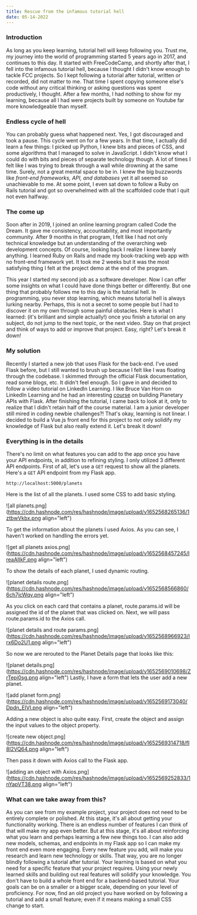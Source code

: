 ```yaml
---
title: Rescue from the infamous tutorial hell
date: 05-14-2022
---
```


### Introduction

As long as you keep learning, tutorial hell will keep following you. Trust me, my journey into the world of programming started 5 years ago in 2017, and continues to this day. It started with FreeCodeCamp, and shortly after that, I fell into the infamous tutorial hell, because I thought I didn't know enough to tackle FCC projects. So I kept following a tutorial after tutorial, written or recorded, did not matter to me. That time I spent copying someone else's code without any critical thinking or asking questions was spent productively, I thought. After a few months, I had nothing to show for my learning, because all I had were projects built by someone on Youtube far more knowledgeable than myself. 

### Endless cycle of hell

You can probably guess what happened next. Yes, I got discouraged and took a pause. This cycle went on for a few years. In that time, I actually did learn a few things: I picked up Python, I knew bits and pieces of CSS, and some algorithms that I managed to solve in JavaScript. I didn't know what I could do with bits and pieces of separate technology though. A lot of times I felt like I was trying to break through a wall while drowning at the same time. Surely, not a great mental space to be in. I knew the big buzzwords like *front-end frameworks, API, and databases* yet it all seemed so unachievable to me. At some point, I even sat down to follow a Ruby on Rails tutorial and got so overwhelmed with all the scaffolded code that I quit not even halfway. 

### The come up

Soon after in 2019, I joined an online learning program called Code the Dream. It gave me consistency, accountability, and most importantly community. After 9 months in that program, I felt like I had not only technical knowledge but an understanding of the overarching web development concepts. Of course, looking back I realize I knew barely anything. I learned Ruby on Rails and made my book-tracking web app with no front-end framework yet. It took me 2 weeks but it was the most satisfying thing I felt at the project demo at the end of the program. 

This year I started my second job as a software developer. Now I can offer some insights on what I could have done things better or differently. But one thing that probably follows me to this day is the tutorial hell. In programming, you never stop learning, which means tutorial hell is always lurking nearby. Perhaps, this is not a secret to some people but I had to discover it on my own through some painful obstacles. Here is what I learned: (it's brilliant and simple actually!) once you finish a tutorial on any subject, do not jump to the next topic, or the next video. Stay on that project and think of ways to add or improve that project. Easy, right? Let's break it down!

### My solution

Recently I started a new job that uses Flask for the back-end. I've used Flask before, but I still wanted to brush up because I felt like I was floating through the codebase. I skimmed through the official Flask documentation, read some blogs, etc. It didn't feel enough. So I gave in and decided to follow a video tutorial on LinkedIn Learning. I like Bruce Van Horn on LinkedIn Learning and he had an interesting [course](https://www.linkedin.com/learning/building-restful-apis-with-flask/making-a-super-simple-api-example-3?autoplay=true&resume=false&u=39411940) on building Planetary APIs with Flask. After finishing the tutorial, I came back to look at it, only to realize that I didn't retain half of the course material. I am a junior developer still mired in coding newbie challenges?! That's okay, learning is not linear. I decided to build a Vue.js front end for this project to not only solidify my knowledge of Flask but also really extend it. Let's break it down!

### Everything is in the details

There's no limit on what features you can add to the app once you have your API endpoints, in addition to refining styling. I only utilized 3 different API endpoints. First of all, let's use a ```
GET
``` request to show all the planets. Here's a ```GET``` API endpoint from my Flask app.

```
http://localhost:5000/planets
```
Here is the list of all the planets. I used some CSS to add basic styling.

![all planets.png](https://cdn.hashnode.com/res/hashnode/image/upload/v1652568265136/1ztbwVkbx.png align="left")

To get the information about the planets I used Axios. As you can see, I haven't worked on handling the errors yet. 

![get all planets axios.png](https://cdn.hashnode.com/res/hashnode/image/upload/v1652568457245/IreaAIIkF.png align="left")


To show the details of each planet, I used dynamic routing. 

![planet details route.png](https://cdn.hashnode.com/res/hashnode/image/upload/v1652568566860/6ch7jcWqy.png align="left")

As you click on each card that contains a planet, route.params.id will be assigned the id of the planet that was clicked on. Next, we will pass route.params.id to the Axios call.

![planet details and route params.png](https://cdn.hashnode.com/res/hashnode/image/upload/v1652568966923/Irx6Do2U1.png align="left")

So now we are rerouted to the Planet Details page that looks like this:

![planet details.png](https://cdn.hashnode.com/res/hashnode/image/upload/v1652569010698/ZrTepi0sg.png align="left")
Lastly, I have a form that lets the user add a new planet.

![add planet form.png](https://cdn.hashnode.com/res/hashnode/image/upload/v1652569173040/Dpdn_EIVI.png align="left")

Adding a new object is also quite easy. First, create the object and assign the input values to the object property.

![create new object.png](https://cdn.hashnode.com/res/hashnode/image/upload/v1652569314718/fI8I2VQ64.png align="left")

Then pass it down with Axios call to the Flask app.

![adding an object with Axios.png](https://cdn.hashnode.com/res/hashnode/image/upload/v1652569252833/1nYapVT38.png align="left")

### What can we take away from this?

As you can see from my example project, your project does not need to be entirely complete or polished. At this stage, it's all about getting your functionality working. There is an endless number of features I can think of that will make my app even better. But at this stage, it's all about reinforcing what you learn and perhaps learning a few new things too. I can also add new models, schemas, and endpoints in my Flask app so I can make my front end even more engaging. Every new feature you add, will make you research and learn new technology or skills. That way, you are no longer blindly following a tutorial after tutorial. Your learning is based on what you need for a specific feature that your project requires. Using your newly learned skills and building out real features will solidify your knowledge. You don't have to build a whole front end for a backend-based tutorial. Your goals can be on a smaller or a bigger scale, depending on your level of proficiency. For now, find an old project you have worked on by following a tutorial and add a small feature; even if it means making a small CSS change to start.

